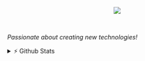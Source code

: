 <p align="center">
  <img src="https://skillicons.dev/icons?i=c,linux" />
</p>

&nbsp;

*Passionate about creating new technologies!*


<details>
  <summary>⚡ Github Stats</summary>

<img src="https://github-readme-stats-lake-gamma.vercel.app/api?username=pandfun&count_private=true&hide_border=true&show_icons=true&theme=chartreuse-dark">
<img src="https://github-readme-stats-lake-gamma.vercel.app/api/top-langs/?username=pandfun&layout=compact&theme=chartreuse-dark&hide_border=true&count_private=true">


</details>


<!--
**pandfun/pandfun** is a ✨ _special_ ✨ repository because its `README.md` (this file) appears on your GitHub profile.

Here are some ideas to get you started:

- 🔭 I’m currently working on ...
- 🌱 I’m currently learning ...
- 👯 I’m looking to collaborate on ...
- 🤔 I’m looking for help with ...
- 💬 Ask me about ...
- 📫 How to reach me: ...
- 😄 Pronouns: ...
- ⚡ Fun fact: ...
-->
